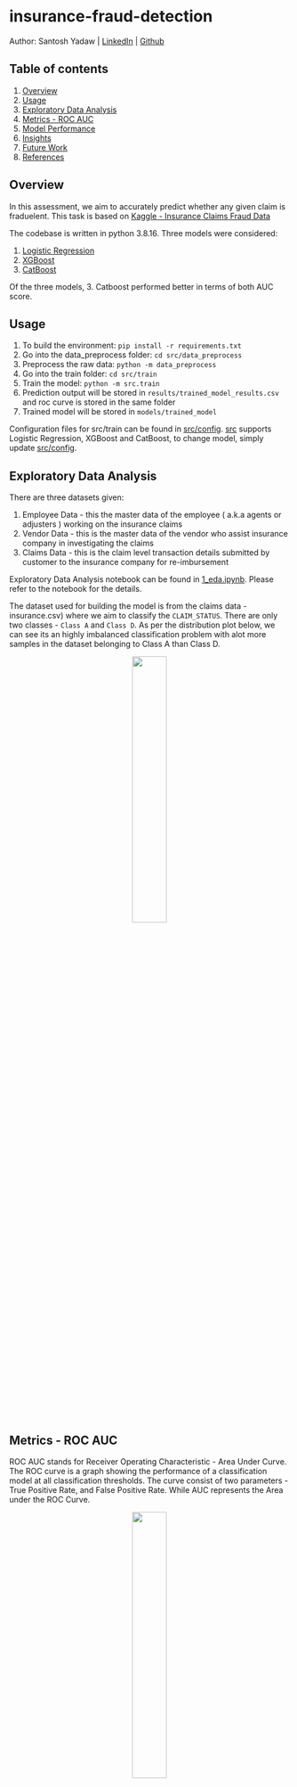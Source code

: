 # insurance-fraud-detection

Author: Santosh Yadaw | [LinkedIn](https://www.linkedin.com/in/santosh-yadaw-b32025111/) | [Github](https://github.com/SantoshYadaw/)


## Table of contents
1. [Overview](#Overview)
2. [Usage](#usage)
3. [Exploratory Data Analysis](#exploratory-data-analysis)
4. [Metrics - ROC AUC](#metrics-roc-auc) 
5. [Model Performance](#model-performance)
6. [Insights](#insights)
7. [Future Work](#future-work)
8. [References](#references)

## Overview
In this assessment, we aim to accurately predict whether any given claim is fraduelent. This task is based on [Kaggle - Insurance Claims Fraud Data](https://www.kaggle.com/datasets/mastmustu/insurance-claims-fraud-data)

The codebase is written in python 3.8.16. Three models were considered:
 1. [Logistic Regression](https://scikit-learn.org/stable/modules/generated/sklearn.linear_model.LogisticRegression.html)
 2. [XGBoost](https://xgboost.readthedocs.io/en/stable/)
 3. [CatBoost](https://catboost.ai/)
 
Of the three models, 3. Catboost performed better in terms of both AUC score. 

## Usage
1. To build the environment:
```pip install -r requirements.txt```
2. Go into the data_preprocess folder:
```cd src/data_preprocess```
3. Preprocess the raw data: 
```python -m data_preprocess```
4. Go into the train folder:
```cd src/train```
5. Train the model:
```python -m src.train```
6. Prediction output will be stored in `results/trained_model_results.csv` and roc curve is stored in the same folder
7. Trained model will be stored in `models/trained_model` 

Configuration files for src/train can be found in [src/config](/src/config). [src](/src) supports Logistic Regression, XGBoost and CatBoost, to change model, simply update [src/config](/src/config).

## Exploratory Data Analysis
There are three datasets given:
1. Employee Data - this the master data of the employee ( a.k.a agents or adjusters ) working on the insurance claims
2. Vendor Data - this is the master data of the vendor who assist insurance company in investigating the claims
3. Claims Data - this is the claim level transaction details submitted by customer to the insurance company for re-imbursement

Exploratory Data Analysis notebook can be found in [1_eda.ipynb](notebooks/case_study.ipynb). Please refer to the notebook for the details.

The dataset used for building the model is from the claims data - insurance.csv) where we aim to classify the `CLAIM_STATUS`. There are only two classes - `Class A` and `Class D`. As per the distribution plot below, we can see its an highly imbalanced classification problem with alot more samples in the dataset belonging to Class A than Class D. 

<p align="center">
  <img src="img/target_col_dist.png" width=35%/>
  <br>                  
</p>

## Metrics - ROC AUC
ROC AUC stands for Receiver Operating Characteristic - Area Under Curve. The ROC curve is a graph showing the performance of a classification model at all classification thresholds. The curve consist of two parameters - True Positive Rate, and False Positive Rate. While AUC represents the Area under the ROC Curve.

<p align="center">
  <img src="img/roc_curve.png" width=35%/>
  <br>                  
</p>
 
The difference between ROC AUC vs other metrics such as Accuracy or F1 is that ROC chooses the best model, before any threshold tuning. In a classification problems, it is possible to tune the threshold in order to predict more positive class, or more negative class. Hence, it is possible for a model to produce many different Accuracy or F1, depending on threshold tuning. 

ROC AUC gets the performance of the model before any threshold tuning by looking at the trade off between True Positive Rate and False Positive Rate. A model with high ROC AUC means that the model performs well in all threshold tuning, and hence could be tuned to maximize any metrics, such as accuracy, F1/F0.5/F2. 

### Other Suggested Metrics - F0.5
In a situation of imbalance dataset - where only 6.7% positive class, it is useful to use a metric that takes into account both precision and recall, such as F-Score. A naive metric such as Accuracy will give a high score of 95.0% when a bad algorithm classify all instances with claim status A (not Fraud). 

In addition, it will be in our favour to priotise minmizing False Negatives (FN) as we do not want the Fradulent transactions to go away undetected. As such, Precision has to be favoured over recall - F0.5 score.

<p align="center">
  <img src="img/fbeta.png" width=35%/>
  <br>                  
</p>
 
## Model Performance
Three models were experimented - Logistic Regression (baseline), XGBoost and CatBoost. To deal with the class imbalanced issue, we tried out several approaches such as Oversampling - SMOTE, Oversampling: ADYSN and Balancing the Class Weights. Finally, we also performed hyperparameter tuning.

1. Logistic Regression: We used the logistic regression as our baseline model. It achieved a auc score of 0.54.
2. XgBoost: The XgBoost model did not perform as well compared to the logistic regression model having an auc score of 0.47 at the baseline
 - Experimenting with oversampling method, SMOTE oversampling helped to improve the performance of the XgBoost model to an auc score 0.52. The oversampling methof of ADYSN did not work as well having a auc score of 0.48
 - Setting the class weights to be balaanced helped to improve the perforamnce of the XGBoost model by around 0.07 points as compared to the baseline XGBoost. 
3. Catboost: The CatBoost model performed better than the other two models at the baseline auc score of 0.55
 - Experimenting with oversampling methods like SMOTE and ADYSN, only the ADYSN technique helped to improve the performance of the model to 0.58
 - Hyperparameter tuning the parameters such as the `learning_rate`, `random_strength`, `depth` and `l2_leaf_reg` did help to improve the performance further to auc score of 0.57.
 - Combining using ADYSN oversampling method and Hyperparameter tuning, the CatBoost model achieved the highest auc score of 0.59. Hence , being the best model.

In summary, the best performance came from the CatBoost model with auc score of 0.58 after using Oversampling ADYSN and Hyperparameter tuning.  

<p align="center">
  <img src="img/leader_board.PNG" width=60%/>
  <br>                  
</p>

## Insights
Based on feature importance of the best CatBoost model, the most important feature are `RISK_SEGMENTATION`, `INCIDENT_CITY_6`, and `VENDOR_ID_6` and `HOUSE_TYPE_1` while the least important features are the `CUSTOMER_NAMES`. 

<p align="center">
  <img src="img/catboost_feature_importance.png" width=60%/>
  <br>                  
</p>

<p align="center">
  <img src="img/catboost_feature_importance_shaply.png" width=60%/>
  <br>                  
</p>


## Future Work
- [ ] Using other loss functions to penalize the majority class
- [ ] Ensemble of models to improve overall score 
- [ ] Write test cases for function
- [ ] Hosting model and creating an API to serve model predictions

## References
- [Kaggle Competition - Insurance Claims Fraud](https://www.kaggle.com/datasets/mastmustu/insurance-claims-fraud-data))
- [Scikit-learn](https://scikit-learn.org/stable/)
- [XGBoost](https://xgboost.readthedocs.io/en/stable/)
- [CatBoost](https://catboost.ai/)
